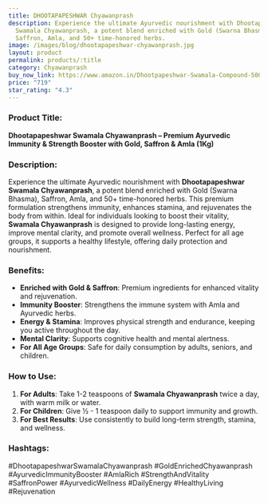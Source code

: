 ```yaml
---
title: DHOOTAPAPESHWAR Chyawanprash
description: Experience the ultimate Ayurvedic nourishment with Dhootapapeshwar
  Swamala Chyawanprash, a potent blend enriched with Gold (Swarna Bhasma),
  Saffron, Amla, and 50+ time-honored herbs.
image: /images/blog/dhootapapeshwar-chyawanprash.jpg
layout: product
permalink: products/:title
category: Chyawanprash
buy_now_link: https://www.amazon.in/Dhootpapeshwar-Swamala-Compound-500-g/dp/B01N7GDGP3/ref=sr_1_25?crid=1A6EBHCVM05PF&tag=ayushmonk-21
price: "719"
star_rating: "4.3"
---
```

### Product Title:
**Dhootapapeshwar Swamala Chyawanprash – Premium Ayurvedic Immunity & Strength Booster with Gold, Saffron & Amla (1Kg)**

### Description:
Experience the ultimate Ayurvedic nourishment with **Dhootapapeshwar Swamala Chyawanprash**, a potent blend enriched with Gold (Swarna Bhasma), Saffron, Amla, and 50+ time-honored herbs. This premium formulation strengthens immunity, enhances stamina, and rejuvenates the body from within. Ideal for individuals looking to boost their vitality, **Swamala Chyawanprash** is designed to provide long-lasting energy, improve mental clarity, and promote overall wellness. Perfect for all age groups, it supports a healthy lifestyle, offering daily protection and nourishment.

### Benefits:
- **Enriched with Gold & Saffron**: Premium ingredients for enhanced vitality and rejuvenation.
- **Immunity Booster**: Strengthens the immune system with Amla and Ayurvedic herbs.
- **Energy & Stamina**: Improves physical strength and endurance, keeping you active throughout the day.
- **Mental Clarity**: Supports cognitive health and mental alertness.
- **For All Age Groups**: Safe for daily consumption by adults, seniors, and children.

### How to Use:
1. **For Adults**: Take 1-2 teaspoons of **Swamala Chyawanprash** twice a day, with warm milk or water.
2. **For Children**: Give ½ - 1 teaspoon daily to support immunity and growth.
3. **For Best Results**: Use consistently to build long-term strength, stamina, and wellness.

### Hashtags:
#DhootapapeshwarSwamalaChyawanprash #GoldEnrichedChyawanprash #AyurvedicImmunityBooster #AmlaRich #StrengthAndVitality #SaffronPower #AyurvedicWellness #DailyEnergy #HealthyLiving #Rejuvenation

